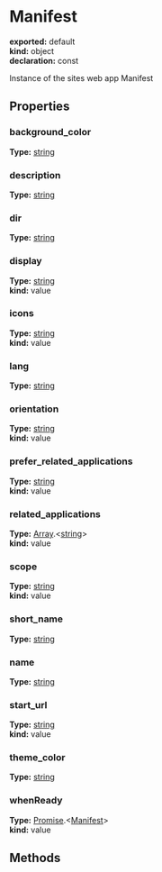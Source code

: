 # Manifest      
  
**exported:** default      
**kind:** object      
**declaration:** const      
  
Instance of the sites web app Manifest      
## Properties      
  
### background_color        
  
**Type:** [string](https://developer.mozilla.org/en-US/docs/Web/JavaScript/Reference/Global_Objects/String)        
  
  
  
  
### description        
  
**Type:** [string](https://developer.mozilla.org/en-US/docs/Web/JavaScript/Reference/Global_Objects/String)        
  
  
  
  
### dir        
  
**Type:** [string](https://developer.mozilla.org/en-US/docs/Web/JavaScript/Reference/Global_Objects/String)        
  
  
  
  
### display        
  
**Type:** [string](https://developer.mozilla.org/en-US/docs/Web/JavaScript/Reference/Global_Objects/String)        
**kind:** value        
  
  
  
  
### icons        
  
**Type:** [string](https://developer.mozilla.org/en-US/docs/Web/JavaScript/Reference/Global_Objects/String)        
**kind:** value        
  
  
  
  
### lang        
  
**Type:** [string](https://developer.mozilla.org/en-US/docs/Web/JavaScript/Reference/Global_Objects/String)        
  
  
  
  
### orientation        
  
**Type:** [string](https://developer.mozilla.org/en-US/docs/Web/JavaScript/Reference/Global_Objects/String)        
**kind:** value        
  
  
  
  
### prefer_related_applications        
  
**Type:** [string](https://developer.mozilla.org/en-US/docs/Web/JavaScript/Reference/Global_Objects/String)        
**kind:** value        
  
  
  
  
### related_applications        
  
**Type:** [Array](https://developer.mozilla.org/en-US/docs/Web/JavaScript/Reference/Global_Objects/Array).&lt;[string](https://developer.mozilla.org/en-US/docs/Web/JavaScript/Reference/Global_Objects/String)&gt;        
**kind:** value        
  
  
  
  
### scope        
  
**Type:** [string](https://developer.mozilla.org/en-US/docs/Web/JavaScript/Reference/Global_Objects/String)        
**kind:** value        
  
  
  
  
### short_name        
  
**Type:** [string](https://developer.mozilla.org/en-US/docs/Web/JavaScript/Reference/Global_Objects/String)        
  
  
  
  
### name        
  
**Type:** [string](https://developer.mozilla.org/en-US/docs/Web/JavaScript/Reference/Global_Objects/String)        
  
  
  
  
### start_url        
  
**Type:** [string](https://developer.mozilla.org/en-US/docs/Web/JavaScript/Reference/Global_Objects/String)        
**kind:** value        
  
  
  
  
### theme_color        
  
**Type:** [string](https://developer.mozilla.org/en-US/docs/Web/JavaScript/Reference/Global_Objects/String)        
  
  
  
  
### whenReady        
  
**Type:** [Promise](https://developer.mozilla.org/en-US/docs/Web/JavaScript/Reference/Global_Objects/Promise).&lt;[Manifest](./Module:-web::Manifest#manifest)&gt;        
**kind:** value        
  
  
  
  
## Methods      
  
  
  
